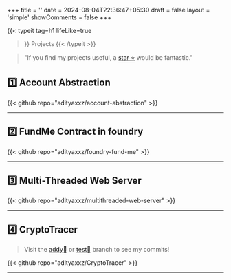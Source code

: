 +++
title = ''
date = 2024-08-04T22:36:47+05:30
draft = false
layout = 'simple'
showComments = false
+++

{{< typeit
  tag=h1
  lifeLike=true
  >}}
Projects
{{< /typeit >}}


> "If you find my projects useful, a [star ⭐](https://github.com/adityaxxz?tab=repositories) would be fantastic."



## 1️⃣ Account Abstraction 

{{< github repo="adityaxxz/account-abstraction" >}}

---

## 2️⃣ FundMe Contract in foundry

{{< github repo="adityaxxz/foundry-fund-me" >}}

---

## 3️⃣ Multi-Threaded Web Server
{{< github repo="adityaxxz/multithreaded-web-server" >}}

---

## 4️⃣ CryptoTracer 

 > Visit the [addy🔗](https://github.com/abhinavjain1110/CryptoTracer/tree/addy) or [test🔗](https://github.com/abhinavjain1110/CryptoTracer/tree/test) branch to see my commits! 

 {{< github repo="adityaxxz/CryptoTracer" >}}
 <!-- <h4> Description: Implemented a software solution to identify the end receiver of a cryptocurrency transaction. -->

---
